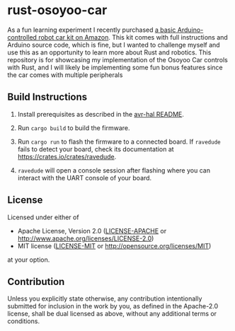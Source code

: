 rust-osoyoo-car
===============

As a fun learning experiment I recently purchased [a basic Arduino-controlled robot car kit on Amazon](https://www.amazon.com/gp/product/B08DHRLJ1N/ref=ppx_yo_dt_b_search_asin_title?ie=UTF8&psc=1). This kit comes with full instructions and Arduino source code, which is fine, but I wanted to challenge myself and use this as an opportunity to learn more about Rust and robotics. This repository is for showcasing my implementation of the Osoyoo Car controls with Rust, and I will likely be implementing some fun bonus features since the car comes with multiple peripherals

## Build Instructions
1. Install prerequisites as described in the [avr-hal README](https://github.com/Rahix/avr-hal).

2. Run `cargo build` to build the firmware.

3. Run `cargo run` to flash the firmware to a connected board.  If `ravedude`
   fails to detect your board, check its documentation at
   <https://crates.io/crates/ravedude>.

4. `ravedude` will open a console session after flashing where you can interact
   with the UART console of your board.

[`avr-hal` README]: https://github.com/Rahix/avr-hal#readme
[`ravedude`]: https://crates.io/crates/ravedude

## License
Licensed under either of

 - Apache License, Version 2.0
   ([LICENSE-APACHE](LICENSE-APACHE) or <http://www.apache.org/licenses/LICENSE-2.0>)
 - MIT license
   ([LICENSE-MIT](LICENSE-MIT) or <http://opensource.org/licenses/MIT>)

at your option.

## Contribution
Unless you explicitly state otherwise, any contribution intentionally submitted
for inclusion in the work by you, as defined in the Apache-2.0 license, shall
be dual licensed as above, without any additional terms or conditions.
